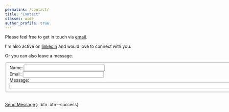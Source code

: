 ```yaml
---
permalink: /contact/
title: "Contact"
classes: wide
author_profile: true
---
```



Please feel free to get in touch via [email](mailto:prajwolc391@gmail.com).  

I'm also active on [linkedin](https://www.linkedin.com/in/prajwol-chhetri-4215b0184) and would love to connect with you.

Or you can also leave a message.
<form>
  <fieldset>
    Name: <input type="text" size="30"><br>
    Email: <input type="text" size="30"><br>
    Message: <input type="text" size="100">
  </fieldset>
</form>
  

<br>[Send Message](#){: .btn .btn--success}

